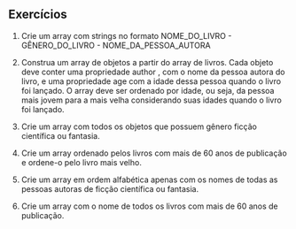 ## Exercícios


1. Crie um array com strings no formato NOME_DO_LIVRO - GÊNERO_DO_LIVRO - NOME_DA_PESSOA_AUTORA


2. Construa um array de objetos a partir do array de livros. Cada objeto deve conter uma propriedade author , com o nome da pessoa autora do livro, e uma propriedade age com a idade dessa pessoa quando o livro foi lançado. O array deve ser ordenado por idade, ou seja, da pessoa mais jovem para a mais velha considerando suas idades quando o livro foi lançado.


3. Crie um array com todos os objetos que possuem gênero ficção científica ou fantasia.


4. Crie um array ordenado pelos livros com mais de 60 anos de publicação e ordene-o pelo livro mais velho.


5. Crie um array em ordem alfabética apenas com os nomes de todas as pessoas autoras de ficção científica ou fantasia.


6. Crie um array com o nome de todos os livros com mais de 60 anos de publicação.